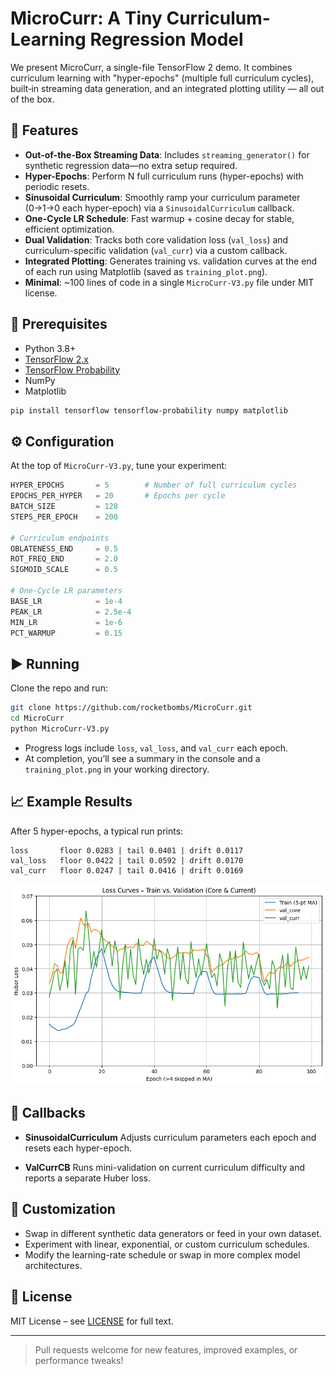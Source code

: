 # MicroCurr: A Tiny Curriculum-Learning Regression Model

We present MicroCurr, a single-file TensorFlow 2 demo. It combines curriculum learning with "hyper-epochs" (multiple full curriculum cycles), built‑in streaming data generation, and an integrated plotting utility — all out of the box.

## 🚀 Features

* **Out-of-the-Box Streaming Data**: Includes `streaming_generator()` for synthetic regression data—no extra setup required.
* **Hyper-Epochs**: Perform N full curriculum runs (hyper-epochs) with periodic resets.
* **Sinusoidal Curriculum**: Smoothly ramp your curriculum parameter (0→1→0 each hyper-epoch) via a `SinusoidalCurriculum` callback.
* **One-Cycle LR Schedule**: Fast warmup + cosine decay for stable, efficient optimization.
* **Dual Validation**: Tracks both core validation loss (`val_loss`) and curriculum-specific validation (`val_curr`) via a custom callback.
* **Integrated Plotting**: Generates training vs. validation curves at the end of each run using Matplotlib (saved as `training_plot.png`).
* **Minimal**: \~100 lines of code in a single `MicroCurr-V3.py` file under MIT license.

## 🔧 Prerequisites

* Python 3.8+
* [TensorFlow 2.x](https://www.tensorflow.org/)
* [TensorFlow Probability](https://www.tensorflow.org/probability)
* NumPy
* Matplotlib

```bash
pip install tensorflow tensorflow-probability numpy matplotlib
```

## ⚙️ Configuration

At the top of `MicroCurr-V3.py`, tune your experiment:

```python
HYPER_EPOCHS       = 5        # Number of full curriculum cycles
EPOCHS_PER_HYPER   = 20       # Epochs per cycle
BATCH_SIZE         = 128
STEPS_PER_EPOCH    = 200

# Curriculum endpoints
OBLATENESS_END     = 0.5
ROT_FREQ_END       = 2.0
SIGMOID_SCALE      = 0.5

# One-Cycle LR parameters
BASE_LR            = 1e-4
PEAK_LR            = 2.5e-4
MIN_LR             = 1e-6
PCT_WARMUP         = 0.15
```

## ▶️ Running

Clone the repo and run:

```bash
git clone https://github.com/rocketbombs/MicroCurr.git
cd MicroCurr
python MicroCurr-V3.py
```

* Progress logs include `loss`, `val_loss`, and `val_curr` each epoch.
* At completion, you’ll see a summary in the console and a `training_plot.png` in your working directory.

## 📈 Example Results

After 5 hyper-epochs, a typical run prints:

```
loss       floor 0.0283 | tail 0.0401 | drift 0.0117
val_loss   floor 0.0422 | tail 0.0592 | drift 0.0170
val_curr   floor 0.0247 | tail 0.0416 | drift 0.0169
```


![Training Plot](newplot.png)


## 🔄 Callbacks

* **SinusoidalCurriculum**
  Adjusts curriculum parameters each epoch and resets each hyper-epoch.

* **ValCurrCB**
  Runs mini-validation on current curriculum difficulty and reports a separate Huber loss.

## 🎨 Customization

* Swap in different synthetic data generators or feed in your own dataset.
* Experiment with linear, exponential, or custom curriculum schedules.
* Modify the learning-rate schedule or swap in more complex model architectures.

## 📄 License

MIT License – see [LICENSE](LICENSE) for full text.

---

> Pull requests welcome for new features, improved examples, or performance tweaks!
